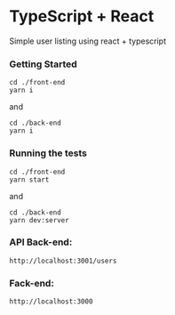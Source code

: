 # TypeScript + React

Simple user listing using react + typescript

### Getting Started

```
cd ./front-end
yarn i
```

and

```
cd ./back-end
yarn i
```

### Running the tests

```
cd ./front-end
yarn start
```

and

```
cd ./back-end
yarn dev:server
```


### API Back-end:
```
http://localhost:3001/users
```

### Fack-end:
```
http://localhost:3000
```
